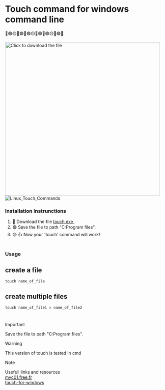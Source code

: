 # Touch command for windows command line
🔴🟢🟡🔵🟣🔴🟢🟡🔵🟣🔴🟢🟡🔵🟣🔴

<!--[touch image](touch.svg)-->

<div style="width: 100%; height: auto;">
  <a href="https://leonalkalai.github.io/touch_for_windows/touch.exe"><img src="https://leonalkalai.github.io/touch_for_windows/touch.svg" style="width: 100%; height: 500px;" alt="Click to download the file"></a>
</div>


<picture>
 <source media="(prefers-color-scheme: dark)" srcset="https://leonalkalai.github.io/touch_for_windows/Linux_Touch_Commands.png">
 <source media="(prefers-color-scheme: light)" srcset="https://leonalkalai.github.io/touch_for_windows/Linux_Touch_Commands.png">
 <img alt="Linux_Touch_Commands" src="https://leonalkalai.github.io/touch_for_windows/Linux_Touch_Commands.png">
</picture>

### Installation Instrunctions
1. 🔴 Download the file <a href="https://github.com/leonalkalai/touch_for_windows/raw/main/touch.exe" > touch.exe <a/>.
2. 🟢 Save the file to path "C:Program files".
3. 🟡 :+1: Now your 'touch' command will work!
#
#
#
#
### Usage
## create a file
``` touch name_of_file ```
## create multiple files
``` touch name_of_file1 > name_of_file2 ``` 
#
#
#
#

> [!IMPORTANT]  
> Save the file to path "C:Program files".

> [!WARNING]  
> This version of touch is tested in cmd

> [!NOTE]
> Usefull links and resources <br/>
> <a href="http://myc01.free.fr/touch/"  target="_blank">myc01.free.fr</a><br/>
> <a href="https://www.npmjs.com/package/touch-for-windows/" target="_blank">touch-for-windows</a>










